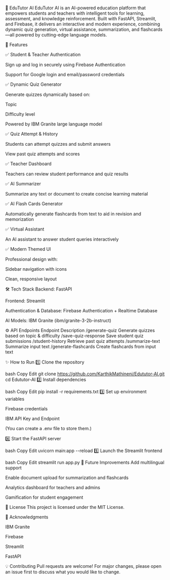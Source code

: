 📘 EduTutor AI
EduTutor AI is an AI-powered education platform that empowers students and teachers with intelligent tools for learning, assessment, and knowledge reinforcement.
Built with FastAPI, Streamlit, and Firebase, it delivers an interactive and modern experience, combining dynamic quiz generation, virtual assistance, summarization, and flashcards—all powered by cutting-edge language models.

🚀 Features

✅ Student & Teacher Authentication

Sign up and log in securely using Firebase Authentication

Support for Google login and email/password credentials

✅ Dynamic Quiz Generator

Generate quizzes dynamically based on:

Topic

Difficulty level

Powered by IBM Granite large language model

✅ Quiz Attempt & History

Students can attempt quizzes and submit answers

View past quiz attempts and scores

✅ Teacher Dashboard

Teachers can review student performance and quiz results  

✅ AI Summarizer

Summarize any text or document to create concise learning material

✅ AI Flash Cards Generator

Automatically generate flashcards from text to aid in revision and memorization

✅ Virtual Assistant

An AI assistant to answer student queries interactively

✅ Modern Themed UI

Professional design with:

Sidebar navigation with icons

Clean, responsive layout

🛠️ Tech Stack
Backend: FastAPI

Frontend: Streamlit

Authentication & Database: Firebase Authentication + Realtime Database

AI Models: IBM Granite (ibm/granite-3-2b-instruct)

⚙️ API Endpoints
Endpoint	Description
/generate-quiz	Generate quizzes based on topic & difficulty
/save-quiz-response	Save student quiz submissions
/student-history	Retrieve past quiz attempts
/summarize-text	Summarize input text
/generate-flashcards	Create flashcards from input text

✨ How to Run
1️⃣ Clone the repository

bash
Copy
Edit
git clone https://github.com/KarthikMathineni/Edututor-AI.git
cd Edututor-AI
2️⃣ Install dependencies

bash
Copy
Edit
pip install -r requirements.txt
3️⃣ Set up environment variables

Firebase credentials

IBM API Key and Endpoint

(You can create a .env file to store them.)

4️⃣ Start the FastAPI server

bash
Copy
Edit
uvicorn main:app --reload
5️⃣ Launch the Streamlit frontend

bash
Copy
Edit
streamlit run app.py
🎯 Future Improvements
Add multilingual support

Enable document upload for summarization and flashcards

Analytics dashboard for teachers and admins

Gamification for student engagement

📄 License
This project is licensed under the MIT License.

🙏 Acknowledgments

IBM Granite

Firebase

Streamlit

FastAPI

💡 Contributing
Pull requests are welcome! For major changes, please open an issue first to discuss what you would like to change.

